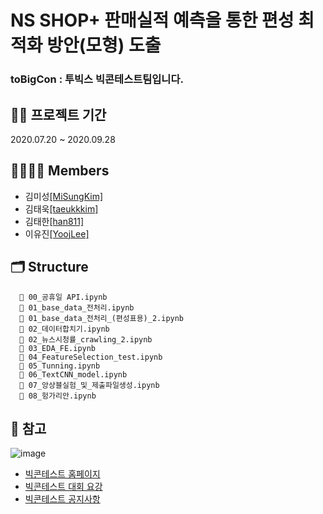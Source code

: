 # NS SHOP+ 판매실적 예측을 통한 편성 최적화 방안(모형) 도출
### toBigCon : 투빅스 빅콘테스트팀입니다.

       
## 🧑‍💻 프로젝트 기간
2020.07.20 ~ 2020.09.28

       
## 👨‍👨‍👧‍👧 Members
- 김미성[[MiSungKim]](https://github.com/MiSungKim)
- 김태욱[[taeukkkim]](https://github.com/taeukkkim)
- 김태한[[han811]](https://github.com/han811)
- 이유진[[YoojLee]](https://github.com/YoojLee)

      
## 🗂 Structure
```
  📁 00_공휴일 API.ipynb
  📁 01_base_data_전처리.ipynb
  📁 01_base_data_전처리_(편성표용)_2.ipynb
  📁 02_데이터합치기.ipynb
  📁 02_뉴스시청률_crawling_2.ipynb
  📁 03_EDA_FE.ipynb
  📁 04_FeatureSelection_test.ipynb
  📁 05_Tunning.ipynb
  📁 06_TextCNN_model.ipynb
  📁 07_앙상블실험_및_제출파일생성.ipynb
  📁 08_헝가리안.ipynb
```

       
## 🙂 참고 
![image](https://user-images.githubusercontent.com/28949182/110491249-6eac4c00-8134-11eb-999e-8d28ba6bd6e8.png)
- [빅콘테스트 홈페이지](https://www.bigcontest.or.kr/index.php)
- [빅콘테스트 대회 요강](https://www.bigcontest.or.kr/points/content.php)
- [빅콘테스트 공지사항](https://www.bigcontest.or.kr/community/board.php?gubun=notice)
